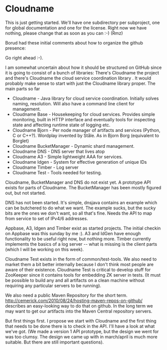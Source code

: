 Cloudname
=========

This is just getting started.  We'll have one subdirectory per subproject,
one for global documentation and one for the license.  Right now we have
nothing, please change that as soon as you can :-) (Rmz)


Borud had these initial comments about how to organize the github
presence:


Go right ahead :-).

I am somewhat uncertain about how it should be structured on GitHub since
it is going to consist of a bunch of libraries: There's Cloudname the
project and there's Cloudname the cloud service coordination library .  It
would probably make sense to start with just the Cloudname library proper.
The main parts so far

- Cloudname - Java library for cloud service coordination.  Initially solves naming, resolution.  Will also have a command line client for management.
- Cloudname Base - Housekeeping for cloud services.  Provides simple monitoring, built in HTTP interface and eventually tools for inspecting state and affecting runtime state of logging etc.
- Cloudname Bjorn - Per node manager of artifacts and services (Python, C or C++?).  Wordplay invented by Ståle.  As in Bjorn Borg (equivalent to Borglet)
- Cloudname BucketManager - Dynamic shard management.
- Cloudname DNS - DNS server that lives atop
- Cloudname A3 - Simple lightweight AAA for services.
- Cloudname Idgen - System for effective generation of unique IDs
- Cloudname Timber - Log server
- Cloudname Test - Tools needed for testing.

Cloudname, BucketManager and DNS do not exist yet.  A prototype API exists
for parts of Cloudname. The BucketManager has been mostly figured out, but
not started.

DNS has not been started. It's simple, dnsjava contains an example which
can be butchered to do what we want. The example sucks, but the sucky bits
are the ones we don't want, so all that's fine. Needs the API to map from
service to set of IPv4/6 addresses.

Appbase, A3, Idgen and Timber exist as started projects. The initial
checkin on Appbase was this sunday by me :).  A3 and IdGen have enough
functionality to be useful right now, but nothing more.  Timber currently
implements the basics of a log server -- what is missing is the client
parts (which I will be working on this week).

Cloudname Test exists in the form of common/test-tools.  We also need to
market them a bit better internally because I don't think most people are
aware of their existence.  Cloudname Test is critical to develop stuff for
ZooKeeper since it contains tools for embedding ZK server in tests.  (It
must be possible to build any and all artifacts on a clean machine without
requiring any particular servers to be running).

We also need a public Maven Repository for the short term.
http://cemerick.com/2010/08/24/hosting-maven-repos-on-github/ describes an
easy-looking way to do that on github. In the long term we may want to get
our artifacts into the Maven Central repository servers.

But first things first.  I propose we start with Cloudname and the first
thing that needs to be done there is to check in the API.  I'll have a
look at what we've got.  (We made a version 1 API prototype, but the
design we went for was too clumsy.  The design we came up with in
march/april is much more suitable.  But there are still important
questions).
